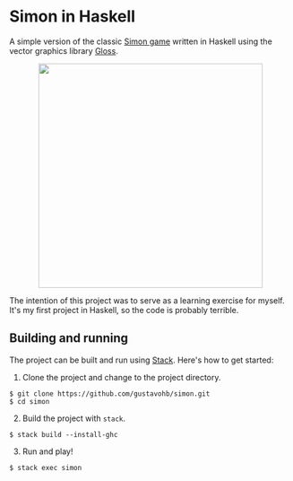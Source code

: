 # Simon in Haskell

A simple version of the classic [Simon game](https://en.wikipedia.org/wiki/Simon_(game)) written in Haskell using the vector graphics library [Gloss](https://hackage.haskell.org/package/gloss).

<p align="center">
  <img width="400" height="400" src="https://user-images.githubusercontent.com/3193712/44806323-03658480-ab9d-11e8-86b9-34c64f2b5966.gif">
</p>

The intention of this project was to serve as a learning exercise for myself. It's my first project in Haskell, so the code is probably terrible.

## Building and running

The project can be built and run using [Stack](https://docs.haskellstack.org/en/stable/README/#how-to-install). Here's how to get started:

1. Clone the project and change to the project directory.
```
$ git clone https://github.com/gustavohb/simon.git
$ cd simon
```
2. Build the project with `stack`.
```
$ stack build --install-ghc
```
3. Run and play!
```
$ stack exec simon
```
